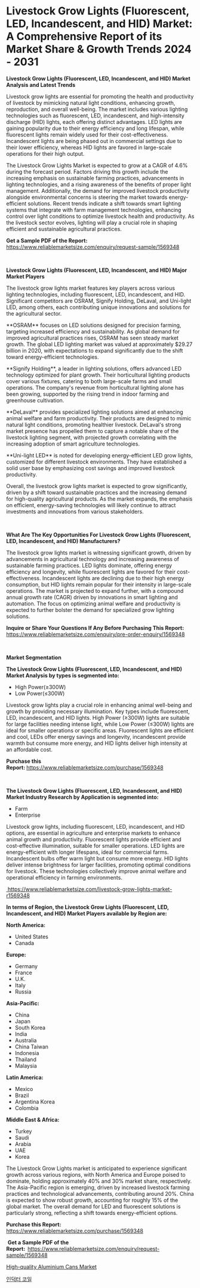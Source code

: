 <p><h1>Livestock Grow Lights (Fluorescent, LED, Incandescent, and HID) Market: A Comprehensive Report of its Market Share & Growth Trends 2024 - 2031</h1></p><p><strong>Livestock Grow Lights (Fluorescent, LED, Incandescent, and HID) Market Analysis and Latest Trends</strong></p>
<p><p>Livestock grow lights are essential for promoting the health and productivity of livestock by mimicking natural light conditions, enhancing growth, reproduction, and overall well-being. The market includes various lighting technologies such as fluorescent, LED, incandescent, and high-intensity discharge (HID) lights, each offering distinct advantages. LED lights are gaining popularity due to their energy efficiency and long lifespan, while fluorescent lights remain widely used for their cost-effectiveness. Incandescent lights are being phased out in commercial settings due to their lower efficiency, whereas HID lights are favored in large-scale operations for their high output.</p><p>The Livestock Grow Lights Market is expected to grow at a CAGR of 4.6% during the forecast period. Factors driving this growth include the increasing emphasis on sustainable farming practices, advancements in lighting technologies, and a rising awareness of the benefits of proper light management. Additionally, the demand for improved livestock productivity alongside environmental concerns is steering the market towards energy-efficient solutions. Recent trends indicate a shift towards smart lighting systems that integrate with farm management technologies, enhancing control over light conditions to optimize livestock health and productivity. As the livestock sector evolves, lighting will play a crucial role in shaping efficient and sustainable agricultural practices.</p></p>
<p><strong>Get a Sample PDF of the Report:&nbsp;</strong> <a href="https://www.reliablemarketsize.com/enquiry/request-sample/1569348?utm_campaign=1886&utm_medium=2&utm_source=Github&utm_content=ia&utm_term=29122024&utm_id=livestock-grow-lights-fluorescent-led-incandescent-and-hid">https://www.reliablemarketsize.com/enquiry/request-sample/1569348</a></p>
<p>&nbsp;</p>
<p><strong>Livestock Grow Lights (Fluorescent, LED, Incandescent, and HID) Major Market Players</strong></p>
<p><p>The livestock grow lights market features key players across various lighting technologies, including fluorescent, LED, incandescent, and HID. Significant competitors are OSRAM, Signify Holding, DeLaval, and Uni-light LED, among others, each contributing unique innovations and solutions for the agricultural sector.</p><p>**OSRAM** focuses on LED solutions designed for precision farming, targeting increased efficiency and sustainability. As global demand for improved agricultural practices rises, OSRAM has seen steady market growth. The global LED lighting market was valued at approximately $29.27 billion in 2020, with expectations to expand significantly due to the shift toward energy-efficient technologies.</p><p>**Signify Holding**, a leader in lighting solutions, offers advanced LED technology optimized for plant growth. Their horticultural lighting products cover various fixtures, catering to both large-scale farms and small operations. The company's revenue from horticultural lighting alone has been growing, supported by the rising trend in indoor farming and greenhouse cultivation.</p><p>**DeLaval** provides specialized lighting solutions aimed at enhancing animal welfare and farm productivity. Their products are designed to mimic natural light conditions, promoting healthier livestock. DeLaval's strong market presence has propelled them to capture a notable share of the livestock lighting segment, with projected growth correlating with the increasing adoption of smart agriculture technologies.</p><p>**Uni-light LED** is noted for developing energy-efficient LED grow lights, customized for different livestock environments. They have established a solid user base by emphasizing cost savings and improved livestock productivity.</p><p>Overall, the livestock grow lights market is expected to grow significantly, driven by a shift toward sustainable practices and the increasing demand for high-quality agricultural products. As the market expands, the emphasis on efficient, energy-saving technologies will likely continue to attract investments and innovations from various stakeholders.</p></p>
<p>&nbsp;</p>
<p><strong>What Are The Key Opportunities For Livestock Grow Lights (Fluorescent, LED, Incandescent, and HID) Manufacturers?</strong></p>
<p><p>The livestock grow lights market is witnessing significant growth, driven by advancements in agricultural technology and increasing awareness of sustainable farming practices. LED lights dominate, offering energy efficiency and longevity, while fluorescent lights are favored for their cost-effectiveness. Incandescent lights are declining due to their high energy consumption, but HID lights remain popular for their intensity in large-scale operations. The market is projected to expand further, with a compound annual growth rate (CAGR) driven by innovations in smart lighting and automation. The focus on optimizing animal welfare and productivity is expected to further bolster the demand for specialized grow lighting solutions.</p></p>
<p><strong>Inquire or Share Your Questions If Any Before Purchasing This Report:</strong> <a href="https://www.reliablemarketsize.com/enquiry/pre-order-enquiry/1569348?utm_campaign=1886&utm_medium=2&utm_source=Github&utm_content=ia&utm_term=29122024&utm_id=livestock-grow-lights-fluorescent-led-incandescent-and-hid">https://www.reliablemarketsize.com/enquiry/pre-order-enquiry/1569348</a></p>
<p>&nbsp;</p>
<p><strong>Market Segmentation</strong></p>
<p><strong>The Livestock Grow Lights (Fluorescent, LED, Incandescent, and HID) Market Analysis by types is segmented into:</strong></p>
<p><ul><li>High Power(≥300W)</li><li>Low Power(≤300W)</li></ul></p>
<p><p>Livestock grow lights play a crucial role in enhancing animal well-being and growth by providing necessary illumination. Key types include fluorescent, LED, incandescent, and HID lights. High Power (≥300W) lights are suitable for large facilities needing intense light, while Low Power (≤300W) lights are ideal for smaller operations or specific areas. Fluorescent lights are efficient and cool, LEDs offer energy savings and longevity, incandescent provide warmth but consume more energy, and HID lights deliver high intensity at an affordable cost.</p></p>
<p><strong>Purchase this Report:&nbsp;</strong><a href="https://www.reliablemarketsize.com/purchase/1569348?utm_campaign=1886&utm_medium=2&utm_source=Github&utm_content=ia&utm_term=29122024&utm_id=livestock-grow-lights-fluorescent-led-incandescent-and-hid">https://www.reliablemarketsize.com/purchase/1569348</a></p>
<p>&nbsp;</p>
<p><strong>The Livestock Grow Lights (Fluorescent, LED, Incandescent, and HID) Market Industry Research by Application is segmented into:</strong></p>
<p><ul><li>Farm</li><li>Enterprise</li></ul></p>
<p><p>Livestock grow lights, including fluorescent, LED, incandescent, and HID options, are essential in agriculture and enterprise markets to enhance animal growth and productivity. Fluorescent lights provide efficient and cost-effective illumination, suitable for smaller operations. LED lights are energy-efficient with longer lifespans, ideal for commercial farms. Incandescent bulbs offer warm light but consume more energy. HID lights deliver intense brightness for larger facilities, promoting optimal conditions for livestock. These technologies collectively improve animal welfare and operational efficiency in farming environments.</p></p>
<p><a href="https://www.reliablemarketsize.com/livestock-grow-lights-market-r1569348?utm_campaign=1886&utm_medium=2&utm_source=Github&utm_content=ia&utm_term=29122024&utm_id=livestock-grow-lights-fluorescent-led-incandescent-and-hid">&nbsp;https://www.reliablemarketsize.com/livestock-grow-lights-market-r1569348</a></p>
<p><strong>In terms of Region, the Livestock Grow Lights (Fluorescent, LED, Incandescent, and HID) Market Players available by Region are:</strong></p>
<p>
    <p> <strong> North America: </strong>
        <ul>
            <li>United States</li>
            <li>Canada</li>
        </ul>
        </p> 
    <p> <strong> Europe: </strong>
        <ul>
            <li>Germany</li>
            <li>France</li>
            <li>U.K.</li>
            <li>Italy</li>
            <li>Russia</li>
        </ul>
        </p> 
    <p> <strong> Asia-Pacific: </strong>
        <ul>
            <li>China</li>
            <li>Japan</li>
            <li>South Korea</li>
            <li>India</li>
            <li>Australia</li>
            <li>China Taiwan</li>
            <li>Indonesia</li>
            <li>Thailand</li>
            <li>Malaysia</li>
        </ul>
        </p> 
    <p> <strong> Latin America: </strong>
        <ul>
            <li>Mexico</li>
            <li>Brazil</li>
            <li>Argentina Korea</li>
            <li>Colombia</li>
        </ul>
        </p> 
    <p> <strong> Middle East & Africa: </strong>
        <ul>
            <li>Turkey</li>
            <li>Saudi</li>
            <li>Arabia</li>
            <li>UAE</li>
            <li>Korea</li>
        </ul>
    </p>
    </p>
<p><p>The Livestock Grow Lights market is anticipated to experience significant growth across various regions, with North America and Europe poised to dominate, holding approximately 40% and 30% market share, respectively. The Asia-Pacific region is emerging, driven by increased livestock farming practices and technological advancements, contributing around 20%. China is expected to show robust growth, accounting for roughly 15% of the global market. The overall demand for LED and fluorescent solutions is particularly strong, reflecting a shift towards energy-efficient options.</p></p>
<p><strong>Purchase this Report: </strong><a href="https://www.reliablemarketsize.com/purchase/1569348?utm_campaign=1886&utm_medium=2&utm_source=Github&utm_content=ia&utm_term=29122024&utm_id=livestock-grow-lights-fluorescent-led-incandescent-and-hid">https://www.reliablemarketsize.com/purchase/1569348</a></p>
<p>&nbsp;<strong>Get a Sample PDF of the Report:&nbsp;&nbsp;</strong><a href="https://www.reliablemarketsize.com/enquiry/request-sample/1569348?utm_campaign=1886&utm_medium=2&utm_source=Github&utm_content=ia&utm_term=29122024&utm_id=livestock-grow-lights-fluorescent-led-incandescent-and-hid">https://www.reliablemarketsize.com/enquiry/request-sample/1569348</a></p>
<p><strong></strong></p>
<p><p><a href="https://github.com/vimar16th/Market-Research-Report-List-7/blob/main/high-quality-aluminium-cans-market.md?utm_campaign=1886&utm_medium=2&utm_source=Github&utm_content=ia&utm_term=29122024&utm_id=livestock-grow-lights-fluorescent-led-incandescent-and-hid">High-quality Aluminium Cans Market</a></p><p><a href="https://github.com/laholand/Market-Research-Report-List-6/blob/main/179934629228.md?utm_campaign=1886&utm_medium=2&utm_source=Github&utm_content=ia&utm_term=29122024&utm_id=livestock-grow-lights-fluorescent-led-incandescent-and-hid">인덕터 코일</a></p></p>